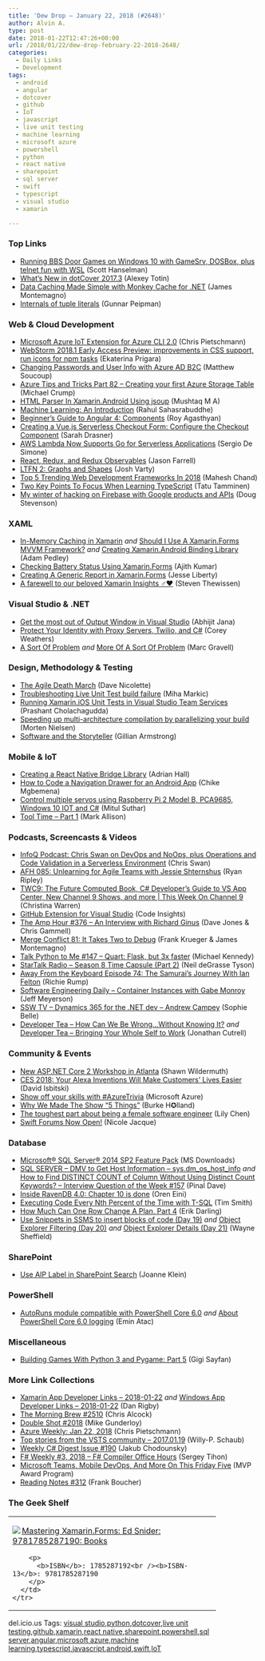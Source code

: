```yaml
---
title: 'Dew Drop – January 22, 2018 (#2648)'
author: Alvin A.
type: post
date: 2018-01-22T12:47:26+00:00
url: /2018/01/22/dew-drop-february-22-2018-2648/
categories:
  - Daily Links
  - Development
tags:
  - android
  - angular
  - dotcover
  - github
  - IoT
  - javascript
  - live unit testing
  - machine learning
  - microsoft azure
  - powershell
  - python
  - react native
  - sharepoint
  - sql server
  - swift
  - typescript
  - visual studio
  - xamarin

---
```

### <a name="top"></a>Top Links

  * <a href="http://feeds.hanselman.com/~/518754270/0/scotthanselman~Running-BBS-Door-Games-on-Windows-with-GameSrv-DOSBox-plus-telnet-fun-with-WSL.aspx" target="_blank">Running BBS Door Games on Windows 10 with GameSrv, DOSBox, plus telnet fun with WSL</a> (Scott Hanselman)
  * <a href="https://blog.jetbrains.com/dotnet/2018/01/19/whats-new-dotcover-2017-3/" target="_blank">What’s New in dotCover 2017.3</a> (Alexey Totin)
  * <a href="https://montemagno.com/data-caching-made-simple-with-monkey-cache/" target="_blank">Data Caching Made Simple with Monkey Cache for .NET</a> (James Montemagno)
  * <a href="http://feedproxy.google.com/~r/gunnarpeipman/~3/e5NGg5-XpJk/" target="_blank">Internals of tuple literals</a> (Gunnar Peipman)



### <a name="web"></a>Web & Cloud Development

  * <a href="https://buildazure.com/2018/01/19/microsoft-azure-iot-extension-for-azure-cli-2-0/" target="_blank">Microsoft Azure IoT Extension for Azure CLI 2.0</a> (Chris Pietschmann)
  * <a href="https://blog.jetbrains.com/webstorm/2018/01/webstorm-2018-1-eap/" target="_blank">WebStorm 2018.1 Early Access Preview: improvements in CSS support, run icons for npm tasks</a> (Ekaterina Prigara)
  * <a href="https://codemilltech.com/changing-passwords-and-user-info-with-azure-ad-b2c/" target="_blank">Changing Passwords and User Info with Azure AD B2C</a> (Matthew Soucoup)
  * <a href="https://www.michaelcrump.net/azure-tips-and-tricks82/" target="_blank">Azure Tips and Tricks Part 82 &#8211; Creating your first Azure Storage Table</a> (Michael Crump)
  * <a href="http://www.c-sharpcorner.com/article/html-parser-in-xamarin-android-using-jsoup/" target="_blank">HTML Parser In Xamarin.Android Using jsoup</a> (Mushtaq M A)
  * <a href="http://feedproxy.google.com/~r/netCurryRecentArticles/~3/BGhL9YQJ16M/ShowArticle.aspx" target="_blank">Machine Learning: An Introduction</a> (Rahul Sahasrabuddhe)
  * <a href="https://code.tutsplus.com/tutorials/beginners-guide-to-angular-4-components--cms-29674" target="_blank">Beginner&#8217;s Guide to Angular 4: Components</a> (Roy Agasthyan)
  * <a href="https://css-tricks.com/creating-vue-js-serverless-checkout-part-four/" target="_blank">Creating a Vue.js Serverless Checkout Form: Configure the Checkout Component</a> (Sarah Drasner)
  * <a href="http://www.infoq.com/news/2018/01/aws-lambda-adds-golang?utm_campaign=infoq_content&utm_source=infoq&utm_medium=feed&utm_term=global" target="_blank">AWS Lambda Now Supports Go for Serverless Applications</a> (Sergio De Simone)
  * <a href="https://jfarrell.net/2018/01/19/react-redux-and-redux-observables-3/" target="_blank">React, Redux, and Redux Observables</a> (Jason Farrell)
  * <a href="https://joshvarty.com/2018/01/20/ltfn-2-tensorflow-graphs-and-shapes/" target="_blank">LTFN 2: Graphs and Shapes</a> (Josh Varty)
  * <a href="http://www.c-sharpcorner.com/article/top-5-trending-web-development-frameworks-in-2018/" target="_blank">Top 5 Trending Web Development Frameworks In 2018</a> (Mahesh Chand)
  * <a href="https://www.triplet.fi/blog/two-key-points-to-focus-when-learning-typescript/" target="_blank">Two Key Points To Focus When Learning TypeScript</a> (Tatu Tamminen)
  * <a href="https://medium.com/google-developers/my-winter-of-hacking-with-google-products-and-apis-b4a255fe2ad0?source=rss----2e5ce7f173a5---4" target="_blank">My winter of hacking on Firebase with Google products and APIs</a> (Doug Stevenson)



### <a name="silverlight"></a>XAML

  * <a href="https://xamarinhelp.com/memory-caching-xamarin/" target="_blank">In-Memory Caching in Xamarin</a> _and_ <a href="https://xamarinhelp.com/use-xamarin-forms-mvvm-framework/" target="_blank">Should I Use A Xamarin.Forms MVVM Framework?</a> _and_ <a href="https://xamarinhelp.com/creating-xamarin-android-binding-library/" target="_blank">Creating Xamarin.Android Binding Library</a> (Adam Pedley)
  * <a href="http://www.c-sharpcorner.com/article/how-to-checking-battery-status-using-xamarin-forms/" target="_blank">Checking Battery Status Using Xamarin.Forms</a> (Ajith Kumar)
  * <a href="http://feedproxy.google.com/~r/JesseLiberty-SilverlightGeek/~3/2X3cgPJbrow/" target="_blank">Creating A Generic Report in Xamarin.Forms</a> (Jesse Liberty)
  * <a href="https://www.thewissen.io/farewell-xamarin-insights/" target="_blank">A farewell to our beloved Xamarin Insights ‍♂️❤️</a> (Steven Thewissen)



### <a name="dotnet"></a>Visual Studio & .NET

  * <a href="http://dailydotnettips.com/2018/01/19/get-the-most-out-of-output-window-in-visual-studio/" target="_blank">Get the most out of Output Window in Visual Studio</a> (Abhijit Jana)
  * <a href="https://twilioinc.wpengine.com/2018/01/protect-your-identity-with-proxy-servers-twilio-and-c.html" target="_blank">Protect Your Identity with Proxy Servers, Twilio, and C#</a> (Corey Weathers)
  * <a href="http://feedproxy.google.com/~r/CodeCodeAndMoreCode/~3/reqrLFaQCSo/a-sort-of-problem.html" target="_blank">A Sort Of Problem</a> _and_ <a href="http://feedproxy.google.com/~r/CodeCodeAndMoreCode/~3/U2TiQP6eK9U/more-of-sort-of-problem.html" target="_blank">More Of A Sort Of Problem</a> (Marc Gravell)



### <a name="design"></a>Design, Methodology & Testing

  * <a href="http://feedproxy.google.com/~r/LeadingAgile/~3/7mujvSsF-tc/" target="_blank">The Agile Death March</a> (Dave Nicolette)
  * <a href="http://feedproxy.google.com/~r/RighthandBlogs/~3/au5SeOMYCfU/post.aspx" target="_blank">Troubleshooting Live Unit Test build failure</a> (Miha Markic)
  * <a href="https://blog.xamarin.com/running-xamarin-ios-unit-tests-visual-studio-team-services/" target="_blank">Running Xamarin.iOS Unit Tests in Visual Studio Team Services</a> (Prashant Cholachagudda)
  * <a href="http://www.sharpgis.net/post/2018/01/21/Speeding-up-multi-architecture-compilation-by-parallelizing-your-build" target="_blank">Speeding up multi-architecture compilation by parallelizing your build</a> (Morten Nielsen)
  * <a href="https://hackernoon.com/software-and-the-storyteller-f671fb3b1876?source=rss----3a8144eabfe3---4" target="_blank">Software and the Storyteller</a> (Gillian Armstrong)



### <a name="mobile"></a>Mobile & IoT

  * <a href="https://shellmonger.com/2018/01/19/creating-a-react-native-bridge-library/" target="_blank">Creating a React Native Bridge Library</a> (Adrian Hall)
  * <a href="https://code.tutsplus.com/tutorials/how-to-code-a-navigation-drawer-in-an-android-app--cms-30263" target="_blank">How to Code a Navigation Drawer for an Android App</a> (Chike Mgbemena)
  * <a href="http://mscodingblog.blogspot.com/2018/01/control-multiple-servos-using-raspberry.html" target="_blank">Control multiple servos using Raspberry Pi 2 Model B, PCA9685, Windows 10 IOT and C#</a> (Mitul Suthar)
  * <a href="http://feedproxy.google.com/~r/StylingAndroid/~3/iNCnWZXT3AM/" target="_blank">Tool Time – Part 1</a> (Mark Allison)



### <a name="podcasts"></a>Podcasts, Screencasts & Videos

  * <a href="http://www.infoq.com/podcasts/Chris-Swan-DevOps-NoOps?utm_campaign=infoq_content&utm_source=infoq&utm_medium=feed&utm_term=global" target="_blank">InfoQ Podcast: Chris Swan on DevOps and NoOps, plus Operations and Code Validation in a Serverless Environment</a> (Chris Swan)
  * <a href="https://ryanripley.com/afh-085-unlearning-agile-teams-jessie-shternshus/" target="_blank">AFH 085: Unlearning for Agile Teams with Jessie Shternshus</a> (Ryan Ripley)
  * <a href="https://channel9.msdn.com/Shows/This+Week+On+Channel+9/TWC9-The-Future-Computed-Book-C-Developers-Guide-to-VS-App-Center-New-Channel-9-Shows-and-more?WT.mc_id=DX_MVP4025064" target="_blank">TWC9: The Future Computed Book, C# Developer&#8217;s Guide to VS App Center, New Channel 9 Shows, and more | This Week On Channel 9</a> (Christina Warren)
  * <a href="http://www.youtube.com/watch?v=BYQxCyB-TP4" target="_blank">GitHub Extension for Visual Studio</a> (Code Insights)
  * <a href="http://feedproxy.google.com/~r/TheAmpHour/~3/oaXbd_Xp6Es/" target="_blank">The Amp Hour #376 – An Interview with Richard Ginus</a> (Dave Jones & Chris Gammell)
  * <a href="https://mergeconflict.fireside.fm/81" target="_blank">Merge Conflict 81: It Takes Two to Debug</a> (Frank Krueger & James Montemagno)
  * <a href="https://talkpython.fm/episodes/show/147/quart-flask-but-3x-faster" target="_blank">Talk Python to Me #147 &#8211; Quart: Flask, but 3x faster</a> (Michael Kennedy)
  * <a href="https://soundcloud.com/startalk/season-8-time-capsule-part-2" target="_blank">StarTalk Radio &#8211; Season 8 Time Capsule (Part 2)</a> (Neil deGrasse Tyson)
  * <a href="http://awayfromthekeyboard.com/2018/01/19/episode-74-the-samurais-journey-with-ian-felton/" target="_blank">Away From the Keyboard Episode 74: The Samurai’s Journey With Ian Felton</a> (Richie Rump)
  * <a href="https://softwareengineeringdaily.com/2018/01/22/container-instances-with-gabe-monroy/" target="_blank">Software Engineering Daily &#8211; Container Instances with Gabe Monroy</a> (Jeff Meyerson)
  * <a href="https://tv.ssw.com/7428/power-bi-for-the-developer-peter-myers-2" target="_blank">SSW TV &#8211; Dynamics 365 for the .NET dev – Andrew Campey</a> (Sophie Belle)
  * <a href="http://developertea.simplecast.fm/486" target="_blank">Developer Tea &#8211; How Can We Be Wrong&#8230;Without Knowing It?</a> _and_ <a href="http://developertea.simplecast.fm/c907a456" target="_blank">Developer Tea &#8211; Bringing Your Whole Self to Work</a> (Jonathan Cutrell)



### <a name="events"></a>Community & Events

  * <a href="https://wildermuth.com/2018/01/22/New-ASP-NET-Core-2-Workshop-in-Atlanta" target="_blank">New ASP.NET Core 2 Workshop in Atlanta</a> (Shawn Wildermuth)
  * <a href="https://developer.amazon.com/blogs/alexa/post/0293baf9-7f00-4efa-8a1c-65a9eb4e12cf/ces-2018-your-alexa-inventions-will-make-customers-lives-easier" target="_blank">CES 2018: Your Alexa Inventions Will Make Customers’ Lives Easier</a> (David Isbitski)
  * <a href="https://azure.microsoft.com/blog/show-off-your-skills-with-azuretrivia/" target="_blank">Show off your skills with #AzureTrivia</a> (Microsoft Azure)
  * <a href="https://hackernoon.com/why-we-made-the-show-5-things-e64291f02377?source=rss----3a8144eabfe3---4" target="_blank">Why We Made The Show “5 Things”</a> (Burke H✪lland)
  * <a href="https://hackernoon.com/the-toughest-part-about-being-a-female-software-engineer-d4a71f601346?source=rss----3a8144eabfe3---4" target="_blank">The toughest part about being a female software engineer</a> (Lily Chen)
  * <a href="https://swift.org/blog/forums/" target="_blank">Swift Forums Now Open!</a> (Nicole Jacque)



### <a name="sql"></a>Database

  * <a href="http://www.microsoft.com/en-us/download/details.aspx?id=53164&WT.mc_id=DX_MVP4025064" target="_blank">Microsoft® SQL Server® 2014 SP2 Feature Pack</a> (MS Downloads)
  * <a href="https://blog.sqlauthority.com/2018/01/20/sql-server-dmv-get-host-information-sys-dm_os_host_info/" target="_blank">SQL SERVER – DMV to Get Host Information – sys.dm_os_host_info</a> _and_ <a href="https://blog.sqlauthority.com/2018/01/21/find-distinct-count-column-without-using-distinct-count-keywords-interview-question-week-157/" target="_blank">How to Find DISTINCT COUNT of Column Without Using Distinct Count Keywords? – Interview Question of the Week #157</a> (Pinal Dave)
  * <a href="http://feedproxy.google.com/~r/AyendeRahien/~3/cJ7Q6sJAvhM/inside-ravendb-4-0-chapter-10-is-done" target="_blank">Inside RavenDB 4.0: Chapter 10 is done</a> (Oren Eini)
  * <a href="http://feedproxy.google.com/~r/MSSQLTips-LatestSqlServerTips/~3/0joYtTN4EL8/tip.asp" target="_blank">Executing Code Every Nth Percent of the Time with T-SQL</a> (Tim Smith)
  * <a href="http://feedproxy.google.com/~r/BrentOzar-SqlServerDba/~3/iZM9MBCfa0M/" target="_blank">How Much Can One Row Change A Plan, Part 4</a> (Erik Darling)
  * <a href="http://blog.waynesheffield.com/wayne/archive/2018/01/snippets-ssms-day-19/" target="_blank">Use Snippets in SSMS to insert blocks of code (Day 19)</a> _and_ <a href="http://blog.waynesheffield.com/wayne/archive/2018/01/object-explorer-filtering-day-20/" target="_blank">Object Explorer Filtering (Day 20)</a> _and_ <a href="http://blog.waynesheffield.com/wayne/archive/2018/01/object-explorer-details-day-21/" target="_blank">Object Explorer Details (Day 21)</a> (Wayne Sheffield)



### <a name="sp"></a>SharePoint

  * <a href="https://joannecklein.com/2018/01/20/use-aip-label-in-sharepoint-search/" target="_blank">Use AIP Label in SharePoint Search</a> (Joanne Klein)



### <a name="ps"></a>PowerShell

  * <a href="https://p0w3rsh3ll.wordpress.com/2018/01/19/autoruns-module-compatible-with-powershell-core-6-0/" target="_blank">AutoRuns module compatible with PowerShell Core 6.0</a> _and_ <a href="https://p0w3rsh3ll.wordpress.com/2018/01/20/about-powershell-core-6-0-logging/" target="_blank">About PowerShell Core 6.0 logging</a> (Emin Atac)



### <a name="misc"></a>Miscellaneous

  * <a href="https://code.tutsplus.com/tutorials/building-games-with-python-3-and-pygame-part-5--cms-30085" target="_blank">Building Games With Python 3 and Pygame: Part 5</a> (Gigi Sayfan)



### <a name="links"></a>More Link Collections

  * <a href="https://www.allaboutxamarin.com/2018/01/xamarin-app-developer-links-2018-01-22/" target="_blank">Xamarin App Developer Links &#8211; 2018-01-22</a> _and_ <a href="https://www.windowsappdev.com/2018/01/windows-app-developer-links-2018-01-22/" target="_blank">Windows App Developer Links &#8211; 2018-01-22</a> (Dan Rigby)
  * <a href="http://feedproxy.google.com/~r/ReflectivePerspective/~3/L-A9flPM33w/" target="_blank">The Morning Brew #2510</a> (Chris Alcock)
  * <a href="https://afreshcup.com/home/2018/01/22/double-shot-2018.html" target="_blank">Double Shot #2018</a> (Mike Gunderloy)
  * <a href="https://buildazure.com/2018/01/22/azure-weekly-jan-22-2018/" target="_blank">Azure Weekly: Jan 22, 2018</a> (Chris Pietschmann)
  * <a href="https://blogs.msdn.microsoft.com/devops/2018/01/19/top-stories-from-the-vsts-community-2017-01-19/" target="_blank">Top stories from the VSTS community – 2017.01.19</a> (Willy-P. Schaub)
  * <a href="http://feedproxy.google.com/~r/digest-csharp/~3/y9lfE2VHDm4/190" target="_blank">Weekly C# Digest Issue #190</a> (Jakub Chodounsky)
  * <a href="https://sergeytihon.com/2018/01/20/f-weekly-3-2018-f-compiler-office-hours/" target="_blank">F# Weekly #3, 2018 – F# Compiler Office Hours</a> (Sergey Tihon)
  * <a href="https://blogs.msdn.microsoft.com/mvpawardprogram/2018/01/19/friday-five-january-19th/" target="_blank">Microsoft Teams, Mobile DevOps, And More On This Friday Five</a> (MVP Award Program)
  * <a href="http://www.frankysnotes.com/2018/01/reading-notes-312.html" target="_blank">Reading Notes #312</a> (Frank Boucher)



### <a name="shelf"></a>The Geek Shelf

<div class="wlWriterEditableSmartContent" id="scid:7dc1bd33-94bd-46fd-a20b-0131235bcd47:cb32bb33-5536-472c-b00a-b6cfe834233b" style="margin: 0px; padding: 0px; float: none; display: inline;">
  <table cellspacing="0" cellpadding="2" width="400" border="0" unselectable="on">
    <tr>
      <td valign="top" width="400">
        <p>
          <a title="Mastering Xamarin.Forms: Ed Snider: 9781785287190: Books" href="http://www.amazon.com/exec/obidos/ASIN/1785287192/amavin-20"><img data-recalc-dims="1" decoding="async" src="https://i0.wp.com/images-na.ssl-images-amazon.com/images/I/51ipEIF4HuL._AC_US218_.jpg?w=660&#038;ssl=1" border="0" align="left" style="float:left" />Mastering Xamarin.Forms: Ed Snider: 9781785287190: Books</a>
        </p>
        
        <p>
          <b>ISBN</b>: 1785287192<br /><b>ISBN-13</b>: 9781785287190
        </p>
      </td>
    </tr>
  </table>
</div>



<div class="wlWriterEditableSmartContent" id="scid:77ECF5F8-D252-44F5-B4EB-D463C5396A79:3a6ac2e4-289f-4039-b386-39b3c7b8ee98" style="margin: 0px; padding: 0px; float: none; display: inline;">
  del.icio.us Tags: <a href="http://del.icio.us/popular/visual+studio" rel="tag">visual studio</a>,<a href="http://del.icio.us/popular/python" rel="tag">python</a>,<a href="http://del.icio.us/popular/dotcover" rel="tag">dotcover</a>,<a href="http://del.icio.us/popular/live+unit+testing" rel="tag">live unit testing</a>,<a href="http://del.icio.us/popular/github" rel="tag">github</a>,<a href="http://del.icio.us/popular/xamarin" rel="tag">xamarin</a>,<a href="http://del.icio.us/popular/react+native" rel="tag">react native</a>,<a href="http://del.icio.us/popular/sharepoint" rel="tag">sharepoint</a>,<a href="http://del.icio.us/popular/powershell" rel="tag">powershell</a>,<a href="http://del.icio.us/popular/sql+server" rel="tag">sql server</a>,<a href="http://del.icio.us/popular/angular" rel="tag">angular</a>,<a href="http://del.icio.us/popular/microsoft+azure" rel="tag">microsoft azure</a>,<a href="http://del.icio.us/popular/machine+learning" rel="tag">machine learning</a>,<a href="http://del.icio.us/popular/typescript" rel="tag">typescript</a>,<a href="http://del.icio.us/popular/javascript" rel="tag">javascript</a>,<a href="http://del.icio.us/popular/android" rel="tag">android</a>,<a href="http://del.icio.us/popular/swift" rel="tag">swift</a>,<a href="http://del.icio.us/popular/IoT" rel="tag">IoT</a>
</div>